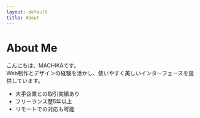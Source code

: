 ```yaml
---
layout: default
title: About
---
```


# About Me

こんにちは、MACHIKAです。  
Web制作とデザインの経験を活かし、使いやすく美しいインターフェースを提供しています。

- 大手企業との取引実績あり
- フリーランス歴5年以上
- リモートでの対応も可能
